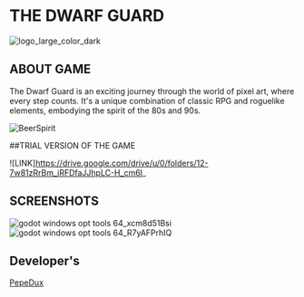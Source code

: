 # THE DWARF GUARD

![logo_large_color_dark](https://github.com/PepeDux/CameraShakeGodot/assets/108129196/95af0dd8-c6d7-47ce-934c-eb34fd2e9122)




## ABOUT GAME
The Dwarf Guard is an exciting journey through the world of pixel art, where every step counts. It's a unique combination of classic RPG and roguelike elements, embodying the spirit of the 80s and 90s.

![BeerSpirit](https://github.com/PepeDux/The-Dwarf-Guard-Unity/assets/108129196/f6e55100-c08a-42b8-8edc-7c61600db34f)

##TRIAL VERSION OF THE GAME

![LINK]https://drive.google.com/drive/u/0/folders/12-7w81zRrBm_iRFDfaJJhpLC-H_cm6I_

## SCREENSHOTS
![godot windows opt tools 64_xcm8d51Bsi](https://github.com/PepeDux/The-Dwarf-Guard-GD/assets/108129196/f1c60073-6754-4c66-a680-678da1bf5f2b)
![godot windows opt tools 64_R7yAFPrhIQ](https://github.com/PepeDux/The-Dwarf-Guard-GD/assets/108129196/7eb82653-1515-4c4d-96a0-f7ab08ad4bb1)

## Developer's

[PepeDux](https://github.com/PepeDux)

